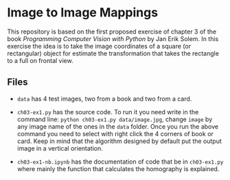 # Image to Image Mappings


This repository is based on the first proposed exercise of chapter 3 of the book *Programming Computer Vision with Python* by Jan Erik Solem. In this exercise the idea is to take the image coordinates of a square (or rectangular) object for estimate the transformation that takes the rectangle to a full on frontal view.

## Files

* ``data`` has 4 test images, two from a book and two from a card.

* ``ch03-ex1.py`` has the source code. To run it you need write in the command line: ``python ch03-ex1.py data/image.jpg``, change ``image`` by any image name of the ones in the ``data`` folder. Once you run the above command you need to select with right click the 4 corners of book or card. Keep in mind that the algorithm designed by default put the output image in a vertical orientation.

* ``ch03-ex1-nb.ipynb`` has the documentation of code that be in ``ch03-ex1.py`` where mainly the function that calculates the homography is explained.